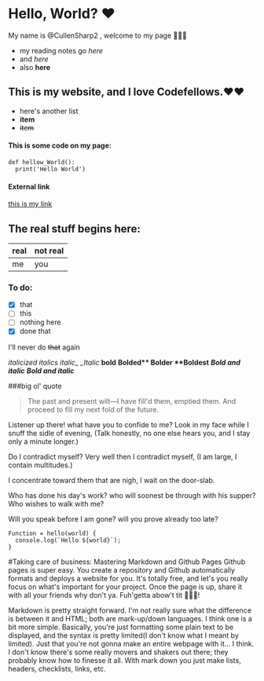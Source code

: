 # Hello, World? ❤️
My name is @CullenSharp2 , welcome to my page 👋👋👋

- my reading notes go *here*
- and _here_
- also **here**
## This is my website, and I love Codefellows.❤️❤️
* here's another list
* __item__
* ~~item~~
#### This is some code on my page:
```
def hellow_World():
  print('Hello World')
```

#### External link
[this is my link](https://youtu.be/ripjDCR17XM)

## The real stuff begins here:

real | not real
-----|---------
me   | you

### To do:
- [x] that
- [ ] this
- [ ] nothing here
- [x] done that

I'll never do ~~that~~ again

*italicized* _italics_ *italic_ _Italic*
__bold__ __Bolded** **Bolder** **Boldest__
***Bold and italic*** ___Bold and italic___

###big ol' quote


>The past and present wilt—I have fill'd them, emptied them.
And proceed to fill my next fold of the future.

Listener up there! what have you to confide to me?
Look in my face while I snuff the sidle of evening,
(Talk honestly, no one else hears you, and I stay only a minute longer.)

Do I contradict myself?
Very well then I contradict myself,
(I am large, I contain multitudes.)

I concentrate toward them that are nigh, I wait on the door-slab.

Who has done his day's work? who will soonest be through with his supper?
Who wishes to walk with me?

Will you speak before I am gone? will you prove already too late?
>

```
Function = hello(world) {
  console.log(`Hello ${world}`);
}
```

#Taking care of business: Mastering Markdown and Github Pages
Github pages is super easy. You create a repository and Github automatically formats and deploys a website for you. It's totally free, and let's you really focus on what's important for your project. Once the page is up, share it with all your friends why don't ya. Fuh'getta abow't tit 🧑‍🍳🤏!

Markdown is pretty straight forward. I'm not really sure what the difference is between it and HTML; both are mark-up/down languages. I think one is a bit more simple. Basically, you're just formatting some plain text to be displayed, and the syntax is pretty limited(I don't know what I meant by limited). Just that you're not gonna make an entire webpage with it... I think. I don't know there's some really movers and shakers out there; they probably know how to finesse it all. With mark down you just make lists, headers, checklists, links, etc.

